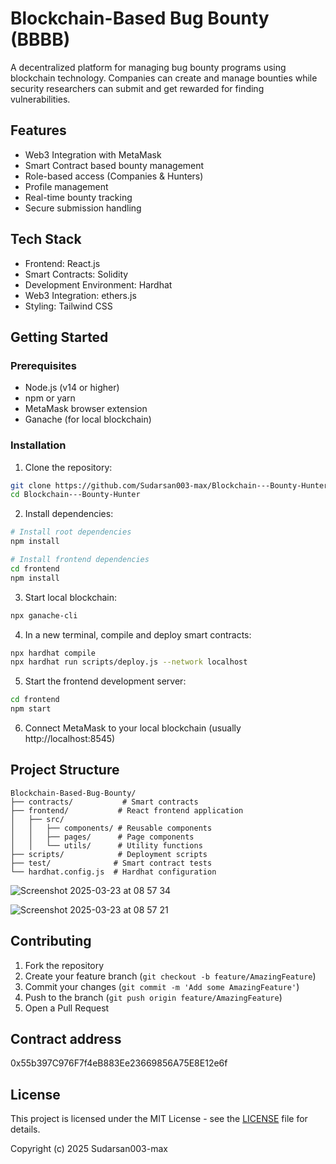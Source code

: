 # Blockchain-Based Bug Bounty (BBBB)

A decentralized platform for managing bug bounty programs using blockchain technology. Companies can create and manage bounties while security researchers can submit and get rewarded for finding vulnerabilities.

## Features

- Web3 Integration with MetaMask
- Smart Contract based bounty management
- Role-based access (Companies & Hunters)
- Profile management
- Real-time bounty tracking
- Secure submission handling

## Tech Stack

- Frontend: React.js
- Smart Contracts: Solidity
- Development Environment: Hardhat
- Web3 Integration: ethers.js
- Styling: Tailwind CSS

## Getting Started

### Prerequisites

- Node.js (v14 or higher)
- npm or yarn
- MetaMask browser extension
- Ganache (for local blockchain)

### Installation

1. Clone the repository:
```bash
git clone https://github.com/Sudarsan003-max/Blockchain---Bounty-Hunter.git
cd Blockchain---Bounty-Hunter
```

2. Install dependencies:
```bash
# Install root dependencies
npm install

# Install frontend dependencies
cd frontend
npm install
```

3. Start local blockchain:
```bash
npx ganache-cli
```

4. In a new terminal, compile and deploy smart contracts:
```bash
npx hardhat compile
npx hardhat run scripts/deploy.js --network localhost
```

5. Start the frontend development server:
```bash
cd frontend
npm start
```

6. Connect MetaMask to your local blockchain (usually http://localhost:8545)

## Project Structure

```
Blockchain-Based-Bug-Bounty/
├── contracts/           # Smart contracts
├── frontend/           # React frontend application
│   ├── src/
│   │   ├── components/ # Reusable components
│   │   ├── pages/      # Page components
│   │   └── utils/      # Utility functions
├── scripts/            # Deployment scripts
├── test/              # Smart contract tests
└── hardhat.config.js  # Hardhat configuration
```
![Screenshot 2025-03-23 at 08 57 34](https://github.com/user-attachments/assets/9851d7d9-cff2-45e0-b2dd-13b1ada0f4c4)

![Screenshot 2025-03-23 at 08 57 21](https://github.com/user-attachments/assets/596d5f5f-7fd7-43c4-bd6a-435366f46ae6)



## Contributing

1. Fork the repository
2. Create your feature branch (`git checkout -b feature/AmazingFeature`)
3. Commit your changes (`git commit -m 'Add some AmazingFeature'`)
4. Push to the branch (`git push origin feature/AmazingFeature`)
5. Open a Pull Request

## Contract address
0x55b397C976F7f4eB883Ee23669856A75E8E12e6f
## License

This project is licensed under the MIT License - see the [LICENSE](LICENSE) file for details.

Copyright (c) 2025 Sudarsan003-max


